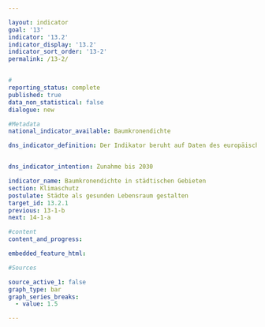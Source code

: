 ```yaml
---

layout: indicator        
goal: '13'        
indicator: '13.2'        
indicator_display: '13.2'        
indicator_sort_order: '13-2'        
permalink: /13-2/        


#
reporting_status: complete        
published: true        
data_non_statistical: false        
dialogue: new

#Metadata        
national_indicator_available: Baumkronendichte

dns_indicator_definition: Der Indikator beruht auf Daten des europäischen Copernicus-Programm zur Dichte der Baumkronenbedeckung. Für die Erstellung dieses Datensatzes werden Satellitendaten automatisiert ausgewertet und für jede betrachtete Flächenzelle die Kronendichte in Prozent berechnet. Für den Indikator werden die Daten aggregiert und der Mittelwert über alle Flächenzellen gebildet. Dieser Datensatz als Teil des „High Resolution Layers“ (HRL) Wald, ist jedoch auch in städtischen Gebieten aussagekräftig. Der Indikator weist demnach keine grasbewachsenen oder buschigen Flächen in Parks aus.<br>Die Daten zur Baumkronendichte liegen flächendeckend für ganz Deutschland vor. Somit lässt sich der Indikator für alle städtische Gebiete oder für Städte ab einer bestimmten Größe (beispielsweise mit mehr als 50 000 Einwohnerinnen und Einwohnern) berechnen. Städtische Gebiete sind hier als die Ortslage des Landbedeckungsmodells Deutschlands (LBM-DE) vom Bundesamt für Kartographie und Geodäsie (BKG) definiert (diese Definition von städtischen Gebieten ist räumlich feiner als die DEGURBA Klassifizierung der EU). Unter Ortslage ist eine im Zusammenhang bebaute Fläche mit einer Ausdehnung von mindestens etwa 10 Hektar (ha) oder zehn Anwesen zu verstehen. Die Daten für den Indikator werden ab dem Jahr 2012 in dreijährigem Turnus bereitgestellt. Ende des Jahres 2023 soll der Indikator für das Jahr 2021 verfügbar sein. Voraussichtlich ab 2024 ist eine jährliche Bereitstellung der Daten rückwirkend ab dem Jahr 2018 geplant.


dns_indicator_intention: Zunahme bis 2030

indicator_name: Baumkronendichte in städtischen Gebieten        
section: Klimaschutz        
postulate: Städte als gesunden Lebensraum gestalten       
target_id: 13.2.1        
previous: 13-1-b        
next: 14-1-a        

#content         
content_and_progress:

embedded_feature_html:        

#Sources        

source_active_1: false
graph_type: bar
graph_series_breaks:
  - value: 1.5   

---
```

